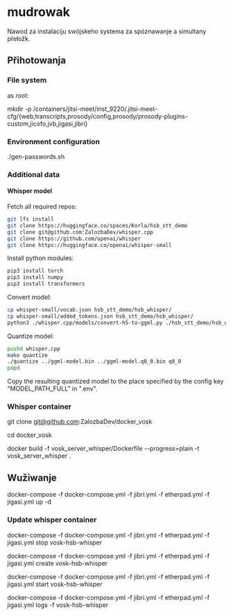 # mudrowak

Nawod za instalaciju swójskeho systema za spóznawanje a simultany přełožk.

## Přihotowanja

### File system

as root:

mkdir -p /containers/jitsi-meet/inst_9220/.jitsi-meet-cfg/{web,transcripts,prosody/config,prosody/prosody-plugins-custom,jicofo,jvb,jigasi,jibri}

### Environment configuration

./gen-passwords.sh 

### Additional data

#### Whisper model

Fetch all required repos:

```bash
git lfs install
git clone https://huggingface.co/spaces/Korla/hsb_stt_demo
git clone git@github.com:ZalozbaDev/whisper.cpp
git clone https://github.com/openai/whisper
git clone https://huggingface.co/openai/whisper-small
```

Install python modules:

```bash
pip3 install torch
pip3 install numpy
pip3 install transformers
```

Convert model:

```bash
cp whisper-small/vocab.json hsb_stt_demo/hsb_whisper/
cp whisper-small/added_tokens.json hsb_stt_demo/hsb_whisper/
python3 ./whisper.cpp/models/convert-h5-to-ggml.py ./hsb_stt_demo/hsb_whisper/ ./whisper .
```

Quantize model:

```bash
pushd whisper.cpp
make quantize
./quantize ../ggml-model.bin ../ggml-model.q8_0.bin q8_0
popd
```
Copy the resulting quantized model to the place specified by the config key "MODEL_PATH_FULL" in ".env".

### Whisper container

git clone git@github.com:ZalozbaDev/docker_vosk

cd docker_vosk

docker build -f vosk_server_whisper/Dockerfile --progress=plain -t vosk_server_whisper .

## Wužiwanje

docker-compose -f docker-compose.yml -f jibri.yml -f etherpad.yml -f jigasi.yml up -d

### Update whisper container

docker-compose -f docker-compose.yml -f jibri.yml -f etherpad.yml -f jigasi.yml stop vosk-hsb-whisper

docker-compose -f docker-compose.yml -f jibri.yml -f etherpad.yml -f jigasi.yml create vosk-hsb-whisper

docker-compose -f docker-compose.yml -f jibri.yml -f etherpad.yml -f jigasi.yml start vosk-hsb-whisper

docker-compose -f docker-compose.yml -f jibri.yml -f etherpad.yml -f jigasi.yml logs -f vosk-hsb-whisper
